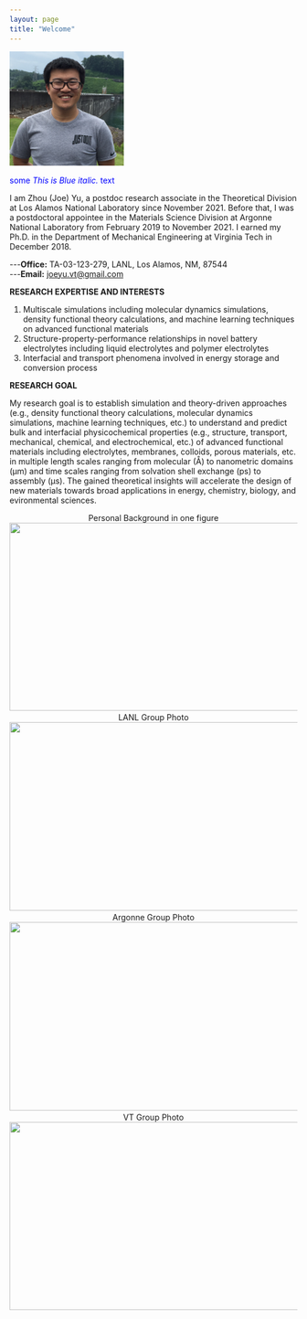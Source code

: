 ```yaml
---
layout: page
title: "Welcome"
---
```


<img src="./assets/headshot.JPG" width="200" height="200">  

<span style="color:blue">some *This is Blue italic.* text</span>

I am Zhou (Joe) Yu, a postdoc research associate in the Theoretical Division at Los Alamos National Laboratory since November 2021. Before that, I was a postdoctoral appointee in the Materials Science Division at Argonne National Laboratory from February 2019 to November 2021. I earned my Ph.D. in the Department of Mechanical Engineering at Virginia Tech in December 2018.

---**Office:** TA-03-123-279, LANL, Los Alamos, NM, 87544      
---**Email:** joeyu.vt@gmail.com

**RESEARCH EXPERTISE AND INTERESTS**
1. Multiscale simulations including molecular dynamics simulations, density functional theory calculations, and machine learning techniques on advanced functional materials
2. Structure-property-performance relationships in novel battery electrolytes including liquid electrolytes and polymer electrolytes
3. Interfacial and transport phenomena involved in energy storage and conversion process 


**RESEARCH GOAL**

My research goal is to establish simulation and theory-driven approaches (e.g., density functional theory calculations, molecular dynamics simulations, machine learning techniques, etc.) to understand and predict bulk and interfacial physicochemical properties (e.g., structure, transport, mechanical, chemical, and electrochemical, etc.) of advanced functional materials including electrolytes, membranes, colloids, porous materials, etc. in multiple length scales ranging from molecular (Å) to nanometric domains (μm) and time scales ranging from solvation shell exchange (ps) to assembly (μs). The gained theoretical insights will accelerate the design of new materials towards broad applications in energy, chemistry, biology, and evironmental sciences.



<center>
    Personal Background in one figure
</center>

<center>
    <img src="https://zhou-joe-yu.github.io/assets/background.png" width="650" height="329">
</center>

<center>
    LANL Group Photo
</center>

<center>
    <img src="https://zhou-joe-yu.github.io/assets/LANL_group.jpg" width="650" height="330">
</center>

<center>
    Argonne Group Photo
</center>

<center>
    <img src="https://zhou-joe-yu.github.io/assets/Argonne_group.JPG" width="650" height="330">
</center> 

<center>
    VT Group Photo
</center>

<center>
    <img src="https://zhou-joe-yu.github.io/assets/VT_group.JPG" width="650" height="329">
</center>

